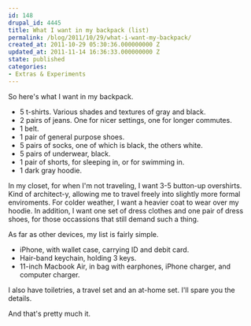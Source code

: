 ```yaml
---
id: 148
drupal_id: 4445
title: What I want in my backpack (list)
permalink: /blog/2011/10/29/what-i-want-my-backpack/
created_at: 2011-10-29 05:30:36.000000000 Z
updated_at: 2011-11-14 16:36:33.000000000 Z
state: published
categories:
- Extras & Experiments
---
```

So here's what I want in my backpack.

+ 5 t-shirts. Various shades and textures of gray and black.
+ 2 pairs of jeans. One for nicer settings, one for longer commutes.
+ 1 belt.
+ 1 pair of general purpose shoes.
+ 5 pairs of socks, one of which is black, the others white.
+ 5 pairs of underwear, black.
+ 1 pair of shorts, for sleeping in, or for swimming in.
+ 1 dark gray hoodie.

In my closet, for when I'm not traveling, I want 3-5 button-up overshirts. Kind of architect-y, allowing me to travel freely into slightly more formal enviroments. For colder weather, I want a heavier coat to wear over my hoodie. In addition, I want one set of dress clothes and one pair of dress shoes, for those occassions that still demand such a thing.

As far as other devices, my list is fairly simple.

+ iPhone, with wallet case, carrying ID and debit card.
+ Hair-band keychain, holding 3 keys.
+ 11-inch Macbook Air, in bag with earphones, iPhone charger, and computer charger.

I also have toiletries, a travel set and an at-home set. I'll spare you the details.

And that's pretty much it.
